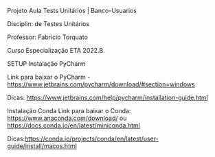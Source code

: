 Projeto Aula Tests Unitários | Banco-Usuarios


Disciplin:  de Testes Unitários

Professor: Fabricio Torquato

Curso Especialização ETA 2022.B.

SETUP
 Instalação PyCharm
 
Link para baixar o PyCharm - https://www.jetbrains.com/pycharm/download/#section=windows

Dicas: https://www.jetbrains.com/help/pycharm/installation-guide.html

 Instalação Conda
Link para baixar o Conda: https://www.anaconda.com/download/ ou https://docs.conda.io/en/latest/miniconda.html

Dicas:https://conda.io/projects/conda/en/latest/user-guide/install/macos.html

 
